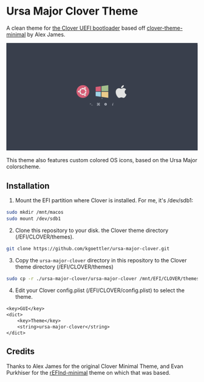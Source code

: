 # Ursa Major Clover Theme
A clean theme for [the Clover UEFI bootloader](http://sourceforge.net/projects/cloverefiboot)
based off [clover-theme-minimal](https://github.com/al3xtjames/clover-theme-minimal) 
by Alex James.

![Screenshot of the theme](screenshot.png)

This theme also features custom colored OS icons, based on the Ursa Major colorscheme.

## Installation

1. Mount the EFI partition where Clover is installed. For me, it's /dev/sdb1:

```bash
sudo mkdir /mnt/macos
sudo mount /dev/sdb1
```

2. Clone this repository to your disk. the Clover theme directory (/EFI/CLOVER/themes). 

```bash
git clone https://github.com/kgoettler/ursa-major-clover.git
```

3. Copy the `ursa-major-clover` directory in this repository to the Clover 
   theme directory (/EFI/CLOVER/themes)

```bash
sudo cp -r ./ursa-major-clover/ursa-major-clover /mnt/EFI/CLOVER/themes/
```

4. Edit your Clover config.plist (/EFI/CLOVER/config.plist) to select the theme.

```plist
<key>GUI</key>
<dict>
	<key>Theme</key>
	<string>ursa-major-clover</string>
</dict>
```

## Credits
Thanks to Alex James for the original Clover Minimal Theme, and Evan Purkhiser 
for the [rEFInd-minimal](https://github.com/EvanPurkhiser/rEFInd-minimal) theme
on which that was based.

